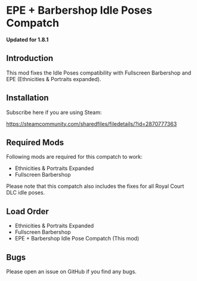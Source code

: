 # EPE + Barbershop Idle Poses Compatch

**Updated for 1.8.1**

## Introduction

This mod fixes the Idle Poses compatibility with Fullscreen Barbershop and EPE (Ethnicities & Portraits expanded).


## Installation

Subscribe here if you are using Steam:

https://steamcommunity.com/sharedfiles/filedetails/?id=2870777363

## Required Mods

Following mods are required for this compatch to work:

- Ethnicities & Portraits Expanded
- Fullscreen Barbershop

Please note that this compatch also includes the fixes for all Royal Court DLC idle poses.

## Load Order

- Ethnicities & Portraits Expanded
- Fullscreen Barbershop
- EPE + Barbershop Idle Pose Compatch (This mod)

## Bugs

Please open an issue on GitHub if you find any bugs.
